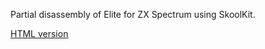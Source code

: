 Partial disassembly of Elite for ZX Spectrum using SkoolKit.

[HTML version](html/elite/index.html)
